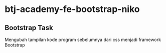 # btj-academy-fe-bootstrap-niko

## Bootstrap Task
Mengubah tampilan kode program sebelumnya dari css menjadi framework Bootstrap
